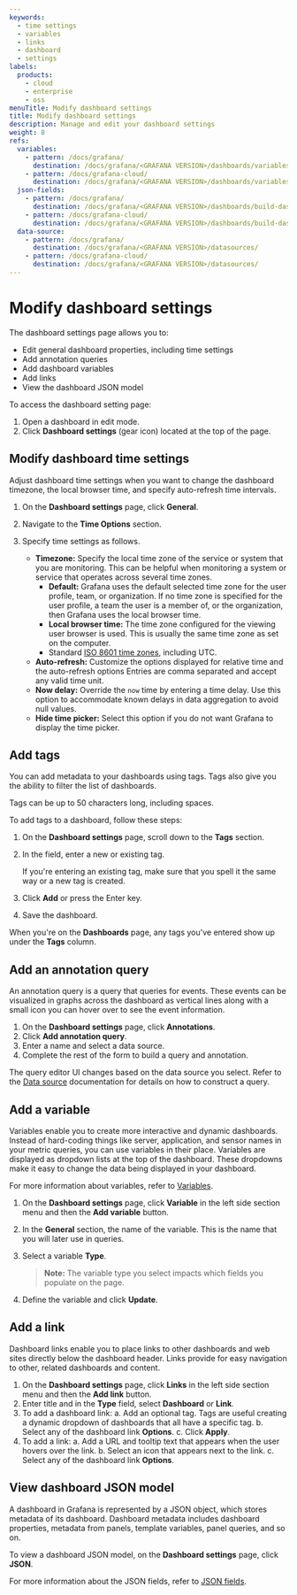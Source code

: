 ```yaml
---
keywords:
  - time settings
  - variables
  - links
  - dashboard
  - settings
labels:
  products:
    - cloud
    - enterprise
    - oss
menuTitle: Modify dashboard settings
title: Modify dashboard settings
description: Manage and edit your dashboard settings
weight: 8
refs:
  variables:
    - pattern: /docs/grafana/
      destination: /docs/grafana/<GRAFANA VERSION>/dashboards/variables/
    - pattern: /docs/grafana-cloud/
      destination: /docs/grafana/<GRAFANA VERSION>/dashboards/variables/
  json-fields:
    - pattern: /docs/grafana/
      destination: /docs/grafana/<GRAFANA VERSION>/dashboards/build-dashboards/view-dashboard-json-model/#json-fields
    - pattern: /docs/grafana-cloud/
      destination: /docs/grafana/<GRAFANA VERSION>/dashboards/build-dashboards/view-dashboard-json-model/#json-fields
  data-source:
    - pattern: /docs/grafana/
      destination: /docs/grafana/<GRAFANA VERSION>/datasources/
    - pattern: /docs/grafana-cloud/
      destination: /docs/grafana/<GRAFANA VERSION>/datasources/
---
```


# Modify dashboard settings

The dashboard settings page allows you to:

- Edit general dashboard properties, including time settings
- Add annotation queries
- Add dashboard variables
- Add links
- View the dashboard JSON model

To access the dashboard setting page:

1. Open a dashboard in edit mode.
1. Click **Dashboard settings** (gear icon) located at the top of the page.

## Modify dashboard time settings

Adjust dashboard time settings when you want to change the dashboard timezone, the local browser time, and specify auto-refresh time intervals.

1. On the **Dashboard settings** page, click **General**.
1. Navigate to the **Time Options** section.
1. Specify time settings as follows.

   - **Timezone:** Specify the local time zone of the service or system that you are monitoring. This can be helpful when monitoring a system or service that operates across several time zones.
     - **Default:** Grafana uses the default selected time zone for the user profile, team, or organization. If no time zone is specified for the user profile, a team the user is a member of, or the organization, then Grafana uses the local browser time.
     - **Local browser time:** The time zone configured for the viewing user browser is used. This is usually the same time zone as set on the computer.
     - Standard [ISO 8601 time zones](https://en.wikipedia.org/wiki/List_of_tz_database_time_zones), including UTC.
   - **Auto-refresh:** Customize the options displayed for relative time and the auto-refresh options Entries are comma separated and accept any valid time unit.
   - **Now delay:** Override the `now` time by entering a time delay. Use this option to accommodate known delays in data aggregation to avoid null values.
   - **Hide time picker:** Select this option if you do not want Grafana to display the time picker.

## Add tags

You can add metadata to your dashboards using tags. Tags also give you the ability to filter the list of dashboards.

Tags can be up to 50 characters long, including spaces.

To add tags to a dashboard, follow these steps:

1. On the **Dashboard settings** page, scroll down to the **Tags** section.
1. In the field, enter a new or existing tag.

   If you're entering an existing tag, make sure that you spell it the same way or a new tag is created.

1. Click **Add** or press the Enter key.
1. Save the dashboard.

When you're on the **Dashboards** page, any tags you've entered show up under the **Tags** column.

## Add an annotation query

An annotation query is a query that queries for events. These events can be visualized in graphs across the dashboard as vertical lines along with a small
icon you can hover over to see the event information.

1. On the **Dashboard settings** page, click **Annotations**.
1. Click **Add annotation query**.
1. Enter a name and select a data source.
1. Complete the rest of the form to build a query and annotation.

The query editor UI changes based on the data source you select. Refer to the [Data source](ref:data-source) documentation for details on how to construct a query.

## Add a variable

Variables enable you to create more interactive and dynamic dashboards. Instead of hard-coding things like server, application,
and sensor names in your metric queries, you can use variables in their place. Variables are displayed as dropdown lists at the top of
the dashboard. These dropdowns make it easy to change the data being displayed in your dashboard.

For more information about variables, refer to [Variables](ref:variables).

1. On the **Dashboard settings** page, click **Variable** in the left side section menu and then the **Add variable** button.
1. In the **General** section, the name of the variable. This is the name that you will later use in queries.
1. Select a variable **Type**.

   > **Note:** The variable type you select impacts which fields you populate on the page.

1. Define the variable and click **Update**.

## Add a link

Dashboard links enable you to place links to other dashboards and web sites directly below the dashboard header. Links provide for easy navigation to other, related dashboards and content.

1. On the **Dashboard settings** page, click **Links** in the left side section menu and then the **Add link** button.
1. Enter title and in the **Type** field, select **Dashboard** or **Link**.
1. To add a dashboard link:
   a. Add an optional tag. Tags are useful creating a dynamic dropdown of dashboards that all have a specific tag.
   b. Select any of the dashboard link **Options**.
   c. Click **Apply**.
1. To add a link:
   a. Add a URL and tooltip text that appears when the user hovers over the link.
   b. Select an icon that appears next to the link.
   c. Select any of the dashboard link **Options**.

## View dashboard JSON model

A dashboard in Grafana is represented by a JSON object, which stores metadata of its dashboard. Dashboard metadata includes dashboard properties, metadata from panels, template variables, panel queries, and so on.

To view a dashboard JSON model, on the **Dashboard settings** page, click **JSON**.

For more information about the JSON fields, refer to [JSON fields](ref:json-fields).

